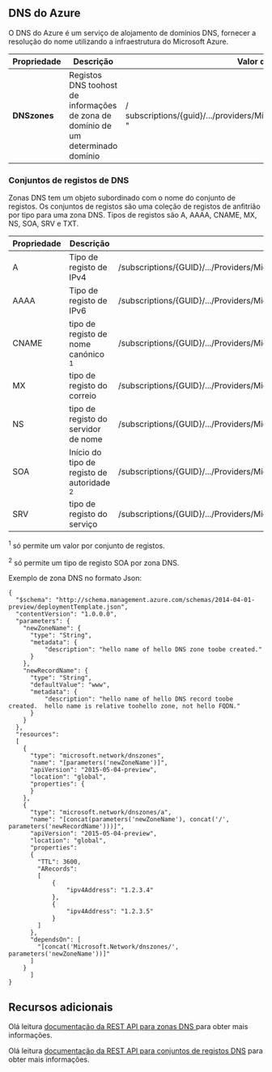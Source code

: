 ## <a name="azure-dns"></a>DNS do Azure
O DNS do Azure é um serviço de alojamento de domínios DNS, fornecer a resolução do nome utilizando a infraestrutura do Microsoft Azure.

| Propriedade | Descrição | Valor de exemplo |
| --- | --- | --- |
| **DNSzones** |Registos DNS toohost de informações de zona de domínio de um determinado domínio |/ subscriptions/{guid}/.../providers/Microsoft.Network/dnszones/contoso.com " |

### <a name="dns-record-sets"></a>Conjuntos de registos de DNS
Zonas DNS tem um objeto subordinado com o nome do conjunto de registos. Os conjuntos de registos são uma coleção de registos de anfitrião por tipo para uma zona DNS. Tipos de registos são A, AAAA, CNAME, MX, NS, SOA, SRV e TXT.

| Propriedade | Descrição | Valor da amostra |
| --- | --- | --- |
| A |Tipo de registo de IPv4 |/subscriptions/{GUID}/.../Providers/Microsoft.Network/dnszones/contoso.com/A/www |
| AAAA |Tipo de registo de IPv6 |/subscriptions/{GUID}/.../Providers/Microsoft.Network/dnszones/contoso.com/aaaa/hostrecord |
| CNAME |tipo de registo de nome canónico <sup>1</sup> |/subscriptions/{GUID}/.../Providers/Microsoft.Network/dnszones/contoso.com/CNAME/www |
| MX |tipo de registo do correio |/subscriptions/{GUID}/.../Providers/Microsoft.Network/dnszones/contoso.com/MX/Mail |
| NS |tipo de registo do servidor de nome |/subscriptions/{GUID}/.../Providers/Microsoft.Network/dnszones/contoso.com/NS/ |
| SOA |Início do tipo de registo de autoridade <sup>2</sup> |/subscriptions/{GUID}/.../Providers/Microsoft.Network/dnszones/contoso.com/SOA |
| SRV |tipo de registo do serviço |/subscriptions/{GUID}/.../Providers/Microsoft.Network/dnszones/contoso.com/SRV |

<sup>1</sup> só permite um valor por conjunto de registos.

<sup>2</sup> só permite um tipo de registo SOA por zona DNS. 

Exemplo de zona DNS no formato Json:

    {
      "$schema": "http://schema.management.azure.com/schemas/2014-04-01-preview/deploymentTemplate.json",
      "contentVersion": "1.0.0.0",
      "parameters": {
        "newZoneName": {
          "type": "String",
          "metadata": {
              "description": "hello name of hello DNS zone toobe created."
          }
        },
        "newRecordName": {
          "type": "String",
          "defaultValue": "www",
          "metadata": {
              "description": "hello name of hello DNS record toobe created.  hello name is relative toohello zone, not hello FQDN."
          }
        }
      },
      "resources": 
      [
        {
          "type": "microsoft.network/dnszones",
          "name": "[parameters('newZoneName')]",
          "apiVersion": "2015-05-04-preview",
          "location": "global",
          "properties": {
          }
        },
        {
          "type": "microsoft.network/dnszones/a",
          "name": "[concat(parameters('newZoneName'), concat('/', parameters('newRecordName')))]",
          "apiVersion": "2015-05-04-preview",
          "location": "global",
          "properties": 
          {
            "TTL": 3600,
            "ARecords": 
            [
                {
                    "ipv4Address": "1.2.3.4"
                },
                {
                    "ipv4Address": "1.2.3.5"
                }
            ]
          },
          "dependsOn": [
            "[concat('Microsoft.Network/dnszones/', parameters('newZoneName'))]"
          ]
        }
          ]
    }

## <a name="additional-resources"></a>Recursos adicionais
Olá leitura [documentação da REST API para zonas DNS ](https://msdn.microsoft.com/library/azure/mt130626.aspx) para obter mais informações.

Olá leitura [documentação da REST API para conjuntos de registos DNS](https://msdn.microsoft.com/library/azure/mt130627.aspx) para obter mais informações.

